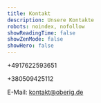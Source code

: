 ```yaml
---
title: Kontakt
description: Unsere Kontakte
robots: noindex, nofollow
showReadingTime: false
showZenMode: false
showHero: false
---
```

+4917622593651

+380509425112 

E-Mail: kontakt@oberig.de

